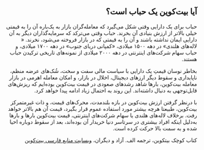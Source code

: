 <div dir="rtl">
    <br/>
    <h2 id="10">آیا بیت‌کوین یک حباب است؟</h2>
    <p>حباب برای یک دارایی وقتی شکل می‌گیرد که معامله‌گران بازار به یک‌باره آن را به قیمتی خیلی بالاتر از ارزش بنیادی آن بخرند. حباب وقتی می‌ترکد که سرمایه‌گذاران دیگر به آن دارایی ایمان نداشته باشند و آن را به قیمتی که در بازار فروخته می‌شود، نخرند. « لاله‌های هلندی» در دهه ۱۵۰۰ میلادی، «کمپانی دریای جنوب» در دهه ۱۷۰۰ میلادی، و حباب سهام شرکت‌های اینترنتی در دهه ۲۰۰۰ میلادی از نمونه‌های تاریخی ترکیدن حباب هستند.</p>
    <p>بخاطر نوسان قیمتِ یک دارایی با سیاست مالی سفت و سخت، شُک‌های عرضه منظم، ناپایداری و سقوط دیگر ارزهای دیجیتال، اخلال در بازار، و امکان معامله اهرمی در بازار معامله بیت‌کوین، بارها شاهد رشد‌های صعودی در قیمت بیت‌کوین بوده‌ایم که ریزش‌های قابل‌توجهی به دنبال داشته‌اند. این روند به احتمال زیاد ادامه پیدا خواهد کرد.</p>
    <p>با درنظر گرفتن ارزش بیت‌کوین در بازه بلندمدت، محرک‌های قیمت، و ذات غیرمتمرکز بیت‌کوین، طبیعتا هرچه بیشتر مورد استفاده عموم قرار بگیرد، قیمت آن هم بالاتر خواهد رفت. برخلاف لاله‌های هلندی یا سهام شرکت‌های اینترنتی، قیمت بیت‌کوین بارها و بارها به‌دلیل اینکه افراد بیشتری در سرتاسر دنیا خریدار آن بوده‌اند، بعد از سقوط دوباره احیا شده و  به سمت بالا حرکت کرده است.</p>
    <p>کتاب کوچک بیتکوین، ترجمه الف. آزاد و دیگران، <a href="https://bitcoind.me">وبسایت منابع فارسی بیت‌کوین</a></p>
</div>